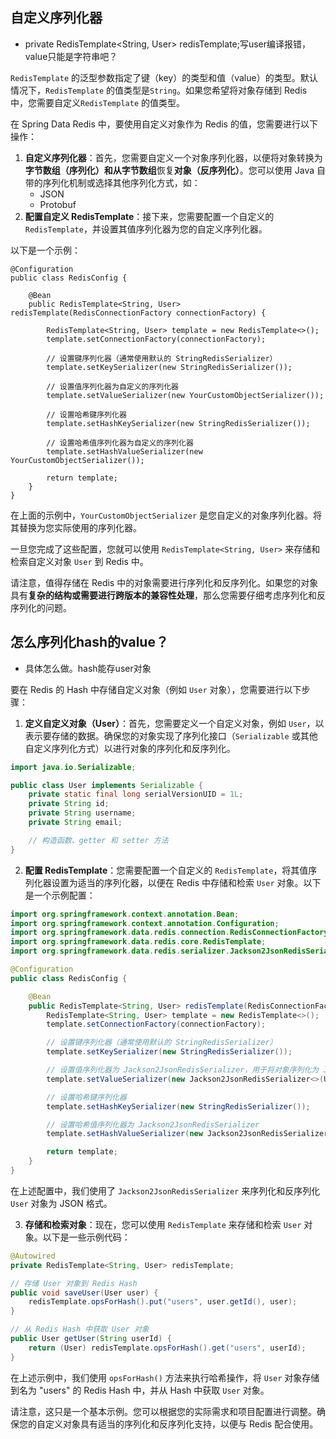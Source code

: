 

## 自定义序列化器

- private RedisTemplate<String, User> redisTemplate;写user编译报错，value只能是字符串吧？

`RedisTemplate` 的泛型参数指定了键（key）的类型和值（value）的类型。默认情况下，`RedisTemplate` 的值类型是`String`。如果您希望将对象存储到 Redis 中，您需要自定义`RedisTemplate` 的值类型。

在 Spring Data Redis 中，要使用自定义对象作为 Redis 的值，您需要进行以下操作：

1. **自定义序列化器**：首先，您需要自定义一个对象序列化器，以便将对象转换为**字节数组（序列化）**和从**字节数组**恢复**对象（反序列化）**。您可以使用 Java 自带的序列化机制或选择其他序列化方式，如：
   - JSON
   - Protobuf 
2. **配置自定义 RedisTemplate**：接下来，您需要配置一个自定义的 `RedisTemplate`，并设置其值序列化器为您的自定义序列化器。

以下是一个示例：

```
@Configuration
public class RedisConfig {

    @Bean
    public RedisTemplate<String, User> redisTemplate(RedisConnectionFactory connectionFactory) {
    
        RedisTemplate<String, User> template = new RedisTemplate<>();
        template.setConnectionFactory(connectionFactory);

        // 设置键序列化器（通常使用默认的 StringRedisSerializer）
        template.setKeySerializer(new StringRedisSerializer());

        // 设置值序列化器为自定义的序列化器
        template.setValueSerializer(new YourCustomObjectSerializer());

        // 设置哈希键序列化器
        template.setHashKeySerializer(new StringRedisSerializer());

        // 设置哈希值序列化器为自定义的序列化器
        template.setHashValueSerializer(new YourCustomObjectSerializer());

        return template;
    }
}
```



在上面的示例中，`YourCustomObjectSerializer` 是您自定义的对象序列化器。将其替换为您实际使用的序列化器。

一旦您完成了这些配置，您就可以使用 `RedisTemplate<String, User>` 来存储和检索自定义对象 `User` 到 Redis 中。

请注意，值得存储在 Redis 中的对象需要进行序列化和反序列化。如果您的对象具有**复杂的结构或需要进行跨版本的兼容性处理**，那么您需要仔细考虑序列化和反序列化的问题。



## 怎么序列化hash的value？

- 具体怎么做。hash能存user对象

要在 Redis 的 Hash 中存储自定义对象（例如 `User` 对象），您需要进行以下步骤：

1. **定义自定义对象（User）**：首先，您需要定义一个自定义对象，例如 `User`，以表示要存储的数据。确保您的对象实现了序列化接口（`Serializable` 或其他自定义序列化方式）以进行对象的序列化和反序列化。

```java
import java.io.Serializable;

public class User implements Serializable {
    private static final long serialVersionUID = 1L;
    private String id;
    private String username;
    private String email;

    // 构造函数、getter 和 setter 方法
}
```



2. **配置 RedisTemplate**：您需要配置一个自定义的 `RedisTemplate`，将其值序列化器设置为适当的序列化器，以便在 Redis 中存储和检索 `User` 对象。以下是一个示例配置：

```java
import org.springframework.context.annotation.Bean;
import org.springframework.context.annotation.Configuration;
import org.springframework.data.redis.connection.RedisConnectionFactory;
import org.springframework.data.redis.core.RedisTemplate;
import org.springframework.data.redis.serializer.Jackson2JsonRedisSerializer;

@Configuration
public class RedisConfig {

    @Bean
    public RedisTemplate<String, User> redisTemplate(RedisConnectionFactory connectionFactory) {
        RedisTemplate<String, User> template = new RedisTemplate<>();
        template.setConnectionFactory(connectionFactory);

        // 设置键序列化器（通常使用默认的 StringRedisSerializer）
        template.setKeySerializer(new StringRedisSerializer());

        // 设置值序列化器为 Jackson2JsonRedisSerializer，用于将对象序列化为 JSON
        template.setValueSerializer(new Jackson2JsonRedisSerializer<>(User.class));

        // 设置哈希键序列化器
        template.setHashKeySerializer(new StringRedisSerializer());

        // 设置哈希值序列化器为 Jackson2JsonRedisSerializer
        template.setHashValueSerializer(new Jackson2JsonRedisSerializer<>(User.class));

        return template;
    }
}
```



在上述配置中，我们使用了 `Jackson2JsonRedisSerializer` 来序列化和反序列化 `User` 对象为 JSON 格式。

3. **存储和检索对象**：现在，您可以使用 `RedisTemplate` 来存储和检索 `User` 对象。以下是一些示例代码：

```java
@Autowired
private RedisTemplate<String, User> redisTemplate;

// 存储 User 对象到 Redis Hash
public void saveUser(User user) {
    redisTemplate.opsForHash().put("users", user.getId(), user);
}

// 从 Redis Hash 中获取 User 对象
public User getUser(String userId) {
    return (User) redisTemplate.opsForHash().get("users", userId);
}
```



在上述示例中，我们使用 `opsForHash()` 方法来执行哈希操作，将 `User` 对象存储到名为 "users" 的 Redis Hash 中，并从 Hash 中获取 `User` 对象。

请注意，这只是一个基本示例。您可以根据您的实际需求和项目配置进行调整。确保您的自定义对象具有适当的序列化和反序列化支持，以便与 Redis 配合使用。

